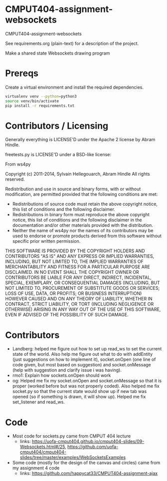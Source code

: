 CMPUT404-assignment-websockets
==============================

CMPUT404-assignment-websockets

See requirements.org (plain-text) for a description of the project.

Make a shared state Websockets drawing program

Prereqs
=======
Create a virtual environment and install the required dependencies.

```bash
virtualenv venv --python=python3
source venv/bin/activate
pip install -r requirements.txt
```

Contributors / Licensing
========================

Generally everything is LICENSE'D under the Apache 2 license by Abram Hindle.

freetests.py is LICENSE'D under a BSD-like license:

From ws4py

Copyright (c) 2011-2014, Sylvain Hellegouarch, Abram Hindle
All rights reserved.

Redistribution and use in source and binary forms, with or without
modification, are permitted provided that the following conditions are met:

 * Redistributions of source code must retain the above copyright notice,
   this list of conditions and the following disclaimer.
 * Redistributions in binary form must reproduce the above copyright
   notice, this list of conditions and the following disclaimer in the
   documentation and/or other materials provided with the distribution.
 * Neither the name of ws4py nor the names of its contributors may be used
   to endorse or promote products derived from this software without
   specific prior written permission.

THIS SOFTWARE IS PROVIDED BY THE COPYRIGHT HOLDERS AND CONTRIBUTORS "AS IS"
AND ANY EXPRESS OR IMPLIED WARRANTIES, INCLUDING, BUT NOT LIMITED TO, THE
IMPLIED WARRANTIES OF MERCHANTABILITY AND FITNESS FOR A PARTICULAR PURPOSE
ARE DISCLAIMED. IN NO EVENT SHALL THE COPYRIGHT OWNER OR CONTRIBUTORS BE
LIABLE FOR ANY DIRECT, INDIRECT, INCIDENTAL, SPECIAL, EXEMPLARY, OR
CONSEQUENTIAL DAMAGES (INCLUDING, BUT NOT LIMITED TO, PROCUREMENT OF
SUBSTITUTE GOODS OR SERVICES; LOSS OF USE, DATA, OR PROFITS; OR BUSINESS
INTERRUPTION) HOWEVER CAUSED AND ON ANY THEORY OF LIABILITY, WHETHER IN
CONTRACT, STRICT LIABILITY, OR TORT (INCLUDING NEGLIGENCE OR OTHERWISE)
ARISING IN ANY WAY OUT OF THE USE OF THIS SOFTWARE, EVEN IF ADVISED OF THE
POSSIBILITY OF SUCH DAMAGE.

Contributors
============

* Landberg: helped me figure out how to set up read_ws to set the current
  state of the world. Also help me figure out what to do with addEntity (just suggestions
  on how to implement it), socket.onOpen (one line of code given, but most based on suggestion)
  and socket.onMessage (help with suggestion and clarify issue i was having).
* rmo1: Explain how sockets.onOpen should work
* og: Helped me fix my socket.onOpen and socket.onMessage so that it is proper (worked before but was
  not properly coded). Also helped me fix socket.py so that the current state would show up if new tab
  was opened (so if something is drawn, it will show up). Helped me fix set_listener and read_ws.

Code
=====

* Most code for sockets.py came from CMPUT 404 lecture 
  * links: https://uofa-cmput404.github.io/cmput404-slides/09-Websockets.html#/25, https://github.com/uofa-cmput404/cmput404-slides/tree/master/examples/WebSocketsExamples
* Some code (mostly for the design of the canvas and circles) came from my assignment 4 code
  * links: https://github.com/happycat33/CMPUT404-assignment-ajax